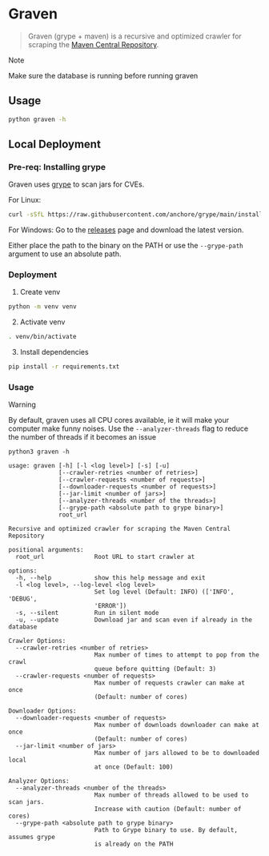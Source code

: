# Graven

> Graven (grype + maven) is a recursive and optimized crawler for scraping
> the [Maven Central Repository](https://repo1.maven.org/maven2).

> [!NOTE]  
> Make sure the database is running before running graven

## Usage

```bash
python graven -h
```

## Local Deployment

### Pre-req: Installing grype

Graven uses [grype](https://github.com/anchore/grype) to scan jars for CVEs.

For Linux:

```bash
curl -sSfL https://raw.githubusercontent.com/anchore/grype/main/install.sh | sh -s -- -b /usr/local/bin
```

For Windows: Go to the [releases](https://github.com/anchore/grype/releases) page and download the latest version.

Either place the path to the binary on the PATH or use the `--grype-path` argument to use an absolute path.

### Deployment

1. Create venv

```bash
python -m venv venv 
```

2. Activate venv

```bash
. venv/bin/activate 
```

3. Install dependencies

```bash
pip install -r requirements.txt
```

### Usage

> [!WARNING]  
> By default, graven uses all CPU cores available, ie it will make your computer make funny noises. Use
> the `--analyzer-threads` flag to reduce the number of threads if it becomes an issue

```
python3 graven -h

usage: graven [-h] [-l <log level>] [-s] [-u]
              [--crawler-retries <number of retries>]
              [--crawler-requests <number of requests>]
              [--downloader-requests <number of requests>]
              [--jar-limit <number of jars>]
              [--analyzer-threads <number of the threads>]
              [--grype-path <absolute path to grype binary>]
              root_url

Recursive and optimized crawler for scraping the Maven Central Repository

positional arguments:
  root_url              Root URL to start crawler at

options:
  -h, --help            show this help message and exit
  -l <log level>, --log-level <log level>
                        Set log level (Default: INFO) (['INFO', 'DEBUG',
                        'ERROR'])
  -s, --silent          Run in silent mode
  -u, --update          Download jar and scan even if already in the database

Crawler Options:
  --crawler-retries <number of retries>
                        Max number of times to attempt to pop from the crawl
                        queue before quitting (Default: 3)
  --crawler-requests <number of requests>
                        Max number of requests crawler can make at once
                        (Default: number of cores)

Downloader Options:
  --downloader-requests <number of requests>
                        Max number of downloads downloader can make at once
                        (Default: number of cores)
  --jar-limit <number of jars>
                        Max number of jars allowed to be to downloaded local
                        at once (Default: 100)

Analyzer Options:
  --analyzer-threads <number of the threads>
                        Max number of threads allowed to be used to scan jars.
                        Increase with caution (Default: number of cores)
  --grype-path <absolute path to grype binary>
                        Path to Grype binary to use. By default, assumes grype
                        is already on the PATH
```